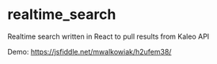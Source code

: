 # realtime_search
Realtime search written in React to pull results from Kaleo API

Demo: https://jsfiddle.net/mwalkowiak/h2ufem38/
